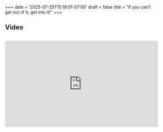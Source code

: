 +++
date = '2025-07-25T15:18:01-07:00'
draft = false
title = "If you can't get out of it, get into it!"
+++

## Video

<div style="position: relative; padding-bottom: 56.25%; height: 0; overflow: hidden; max-width: 100%; margin: 2rem 0;">
  <iframe 
    src="https://www.youtube.com/embed/Qdcfxk-e_iw" 
    style="position: absolute; top: 0; left: 0; width: 100%; height: 100%; border: 0;" 
    allowfullscreen 
    title="YouTube video player">
  </iframe>
</div>
